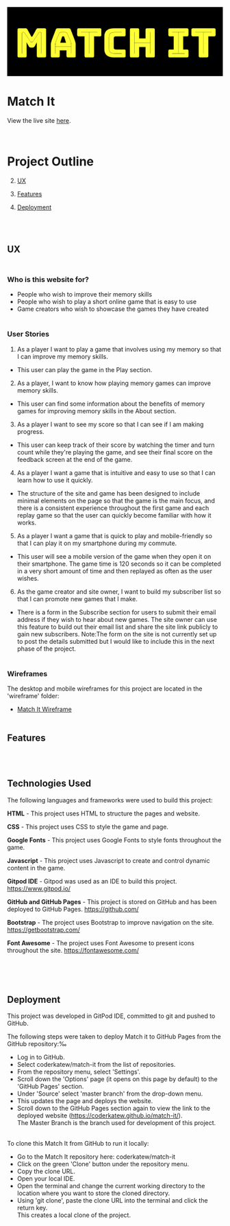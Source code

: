 <img src="assets/images/logo.png" style="margin: 0;">

# Match It
View the live site [here](https://coderkatew.github.io/match-it/).


<br>

# Project Outline

2. [UX](#ux)

3. [Features](#features)

4. [Deployment](#deployment)

<br><br>

## UX <br><br>
### Who is this website for?
* People who wish to improve their memory skills
* People who wish to play a short online game that is easy to use
* Game creators who wish to showcase the games they have created<br><br>

### User Stories
1. As a player I want to play a game that involves using my memory so that I can improve my memory skills.
- This user can play the game in the Play section.

2. As a player, I want to know how playing memory games can improve memory skills.
- This user can find some information about the benefits of memory games for improving memory skills in the About section.

3. As a player I want to see my score so that I can see if I am making progress.
- This user can keep track of their score by watching the timer and turn count while they're playing the game, and see their final score on the feedback screen at the end of the game.

4. As a player I want a game that is intuitive and easy to use so that I can learn how to use it quickly.
- The structure of the site and game has been designed to include minimal elements on the page so that the game is the main focus, and there is a consistent experience throughout the first game and each replay game so that the user can quickly become familiar with how it works.

5. As a player I want a game that is quick to play and mobile-friendly so that I can play it on my smartphone during my commute.
- This user will see a mobile version of the game when they open it on their smartphone. The game time is 120 seconds so it can be completed in a very short amount of time and then replayed as often as the user wishes.

6. As the game creator and site owner, I want to build my subscriber list so that I can promote new games that I make.
- There is a form in the Subscribe section for users to submit their email address if they wish to hear about new games. The site owner can use this feature to build out their email list and share the site link publicly to gain new subscribers. Note:The form on the site is not currently set up to post the details submitted but I would like to include this in the next phase of the project.<br><br>

### Wireframes
The desktop and mobile wireframes for this project are located in the 'wireframe' folder:
* [Match It Wireframe](wireframe/match-it.pdf)
<br><br>

## Features
<br><br>

## Technologies Used
The following languages and frameworks were used to build this project:

**HTML** -
This project uses HTML to structure the pages and website.

**CSS** -
This project uses CSS to style the game and page.

**Google Fonts** -
This project uses Google Fonts to style fonts throughout the game.

**Javascript** -
This project uses Javascript to create and control dynamic content in the game.

**Gitpod IDE** -
Gitpod was used as an IDE to build this project.
https://www.gitpod.io/

**GitHub and GitHub Pages** -
This project is stored on GitHub and has been deployed to GitHub Pages. 
https://github.com/

**Bootstrap** -
The project uses Bootstrap to improve navigation on the site.
https://getbootstrap.com/

**Font Awesome** -
The project uses Font Awesome to present icons throughout the site.
https://fontawesome.com/
<br>

<br><br><br>



## Deployment
This project was developed in GitPod IDE, committed to git and pushed to GitHub.

The following steps were taken to deploy Match it to GitHub Pages from the GitHub repository:‰

* Log in to GitHub.
* Select coderkatew/match-it from the list of repositories.
* From the repository menu, select 'Settings'.
* Scroll down the 'Options' page (it opens on this page by default) to the 'GitHub Pages' section.
* Under 'Source' select 'master branch' from the drop-down menu.
* This updates the page and deploys the website.
* Scroll down to the GitHub Pages section again to view the link to the deployed website (https://coderkatew.github.io/match-it/).<br>
The Master Branch is the branch used for development of this project.<br><br>


To clone this Match It from GitHub to run it locally:
* Go to the Match It repository here: coderkatew/match-it
* Click on the green 'Clone' button under the repository menu.
* Copy the clone URL.
* Open your local IDE.
* Open the terminal and change the current working directory to the location where you want to store the cloned directory.
* Using 'git clone', paste the clone URL into the terminal and click the return key.<br>
This creates a local clone of the project.<br><br>